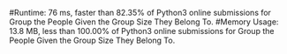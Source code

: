 #Runtime: 
    76 ms, faster than 82.35% of Python3 online submissions for Group the People Given the Group Size They Belong To.
#Memory Usage: 
    13.8 MB, less than 100.00% of Python3 online submissions for Group the People Given the Group Size They Belong To.